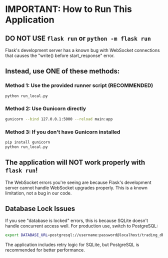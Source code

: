 # IMPORTANT: How to Run This Application

## DO NOT USE `flask run` or `python -m flask run`

Flask's development server has a known bug with WebSocket connections that causes the "write() before start_response" error.

## Instead, use ONE of these methods:

### Method 1: Use the provided runner script (RECOMMENDED)
```bash
python run_local.py
```

### Method 2: Use Gunicorn directly
```bash
gunicorn --bind 127.0.0.1:5000 --reload main:app
```

### Method 3: If you don't have Gunicorn installed
```bash
pip install gunicorn
python run_local.py
```

## The application will NOT work properly with `flask run`!

The WebSocket errors you're seeing are because Flask's development server cannot handle WebSocket upgrades properly. This is a known limitation, not a bug in our code.

## Database Lock Issues

If you see "database is locked" errors, this is because SQLite doesn't handle concurrent access well. For production use, switch to PostgreSQL:

```bash
export DATABASE_URL=postgresql://username:password@localhost/trading_db
```

The application includes retry logic for SQLite, but PostgreSQL is recommended for better performance.